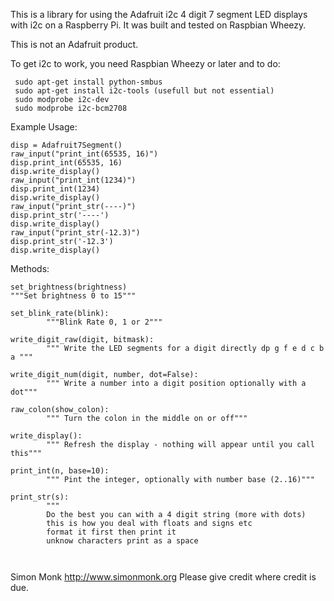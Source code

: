 This is a library for using the Adafruit i2c 4 digit 7 segment LED displays
with i2c on a Raspberry Pi. It was built and tested on Raspbian Wheezy.

This is not an Adafruit product.

To get i2c to work, you need Raspbian Wheezy or later and to do:
```
 sudo apt-get install python-smbus
 sudo apt-get install i2c-tools (usefull but not essential)
 sudo modprobe i2c-dev
 sudo modprobe i2c-bcm2708
```

Example Usage:

```
disp = Adafruit7Segment()
raw_input("print_int(65535, 16)")
disp.print_int(65535, 16)
disp.write_display()
raw_input("print_int(1234)")
disp.print_int(1234)
disp.write_display()
raw_input("print_str(----)")
disp.print_str('----')
disp.write_display()
raw_input("print_str(-12.3)")
disp.print_str('-12.3')
disp.write_display()

```

Methods:

```
set_brightness(brightness)
"""Set brightness 0 to 15"""

set_blink_rate(blink):
        """Blink Rate 0, 1 or 2"""

write_digit_raw(digit, bitmask):
        """ Write the LED segments for a digit directly dp g f e d c b a """

write_digit_num(digit, number, dot=False):
        """ Write a number into a digit position optionally with a dot"""

raw_colon(show_colon):
        """ Turn the colon in the middle on or off"""

write_display():
        """ Refresh the display - nothing will appear until you call this"""

print_int(n, base=10):
        """ Pint the integer, optionally with number base (2..16)"""

print_str(s):
        """
        Do the best you can with a 4 digit string (more with dots)
        this is how you deal with floats and signs etc
        format it first then print it
        unknow characters print as a space



```

Simon Monk http://www.simonmonk.org Please give credit where credit is due.